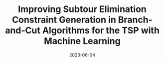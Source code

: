 ---
title: "Improving Subtour Elimination Constraint Generation in Branch-and-Cut Algorithms for the TSP with Machine Learning"
collection: publications
permalink: /publication/2023-06-04-paper5
type: conf
date: 2023-06-04
venue: '17th Learning and Intelligent Optimization Conference, Jun 2023, Nice, France'
paperurl: 'https://hal.science/hal-04102680'
---